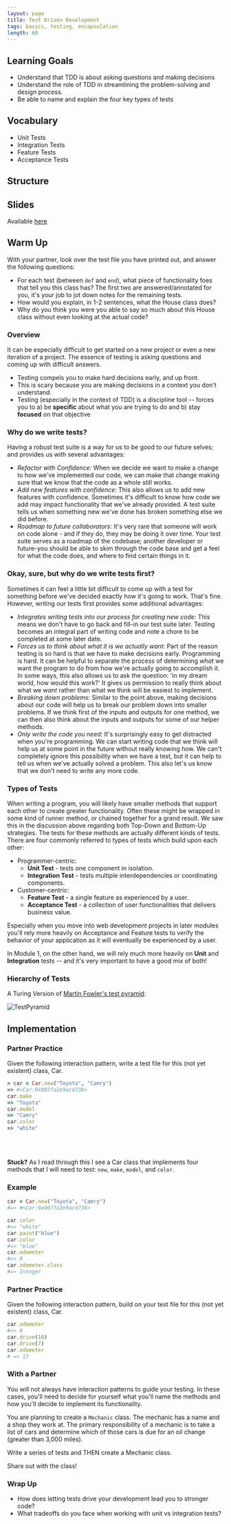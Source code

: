 ```yaml
---
layout: page
title: Test Driven Development
tags: basics, testing, encapsulation
length: 60
---
```


## Learning Goals

* Understand that TDD is about asking questions and making decisions
* Understand the role of TDD in streamlining the problem-solving and design process.
* Be able to name and explain the four key types of tests

## Vocabulary

* Unit Tests
* Integration Tests
* Feature Tests
* Acceptance Tests

## Structure


## Slides

Available [here](../slides/testing_strategies_4)

## Warm Up

With your partner, look over the test file you have printed out, and answer the following questions:
- For each test (between `def` and `end`), what piece of functionality foes that tell you this class has? The first two are answered/annotated for you, it's your job to jot down notes for the remaining tests.
- How would you explain, in 1-2 sentences, what the House class does?
- Why do you think you were you able to say so much about this House class without even looking at the actual code?


### Overview

It can be especially difficult to get started on a new project or even a new iteration of a project. The essence of testing is asking questions and coming up with difficult answers.

* Testing compels you to make hard decisions early, and up front.
* This is scary because you are making decisions in a context you don't understand.
* Testing (especially in the context of TDD) is a discipline tool -- forces you to a) be **specific** about what you are trying to do and b) stay **focused** on that objective

### Why do we write tests?

Having a robust test suite is a way for us to be good to our future selves; and provides us with several advantages:

* *Refactor with Confidence:* When we decide we want to make a change to how we've implemented our code, we can make that change making sure that we know that the code as a whole still works.
* *Add new features with confidence:* This also allows us to add new features with confidence. Sometimes it's difficult to know how code we add may impact functionality that we've already provided. A test suite tells us when something new we've done has broken something else we did before.
* *Roadmap to future collaborators:* It's very rare that someone will work on code alone - and if they do, they may be doing it over time. Your test suite serves as a roadmap of the codebase; another developer or future-you should be able to skim through the code base and get a feel for what the code does, and where to find certain things in it.

### Okay, sure, but why do we write tests first?

Sometimes it can feel a little bit difficult to come up with a test for something before we've decided exactly how it's going to work. That's fine. However, writing our tests first provides some additional advantages:

* *Integrates writing tests into our process for creating new code:* This means we don't have to go back and fill-in our test suite later. Testing becomes an integral part of writing code and note a chore to be completed at some later date.
* *Forces us to think about what it is we actually want:* Part of the reason testing is so hard is that we have to make decisions early. Programming is hard. It can be helpful to separate the process of determining *what* we want the program to do from how we're actually going to accomplish it. In some ways, this also allows us to ask the question: 'in my dream world, how would this work?' It gives us permission to really think about what we *want* rather than what we think will be easiest to implement.
* *Breaking down problems:* Similar to the point above, making decisions about our code will help us to break our problem down into smaller problems. If we think first of the inputs and outputs for one method, we can then also think about the inputs and outputs for some of our helper methods.
* *Only write the code you need:* It's surprisingly easy to get distracted when you're programming. We can start writing code that we think will help us at some point in the future without really knowing how. We can't completely ignore this possibility when we have a test, but it can help to tell us when we've actually solved a problem. This also let's us know that we don't need to write any more code.

### Types of Tests

When writing a program, you will likely have smaller methods that support each other to create greater functionality. Often these might be wrapped in some kind of runner method, or chained together for a grand result. We saw this in the discussion above regarding both Top-Down and Bottom-Up strategies. The tests for these methods are actually different kinds of tests. There are four commonly referred to types of tests which build upon each other:

* Programmer-centric:
  * **Unit Test** - tests one component in isolation.
  * **Integration Test** - tests multiple interdependencies or coordinating components.
* Customer-centric:
  * **Feature Test** - a single feature as experienced by a user.
  * **Acceptance Test** - a collection of user functionalities that delivers business value.

Especially when you move into web development projects in later modules you'll rely more heavily on Acceptance and Feature tests to verify the behavior of your application as it will eventually be experienced by a user.

In Module 1, on the other hand, we will rely much more heavily on **Unit** and **Integration** tests -- and it's very
important to have a good mix of both!

### Hierarchy of Tests

A Turing Version of [Martin Fowler's test pyramid](http://martinfowler.com/bliki/TestPyramid.html):

![TestPyramid](https://goo.gl/NYQcSd)

## Implementation

### Partner Practice

Given the following interaction pattern, write a test file for this (not yet existent) class, Car.

```ruby
> car = Car.new("Toyota", "Camry")
=> #<Car:0x007fa2e9acd738>
car.make
=> "Toyota"
car.model
=> "Camry"
car.color
=> "white"
```

<br>
<br>

**Stuck?** As I read through this I see a Car class that implements four methods that I will need to test: `new`, `make`, `model`, and `color`.

### Example

```ruby
car = Car.new("Toyota", "Camry")
#=> #<Car:0x007fa2e9acd738>

car.color
#=> "white"
car.paint("blue")
car.color
#=> "blue"
car.odometer
#=> 0
car.odometer.class
#=> Integer
```

### Partner Practice

Given the following interaction pattern, build on your test file for this (not yet existent) class, Car.

```ruby
car.odometer
#=> 0
car.drive(10)
car.drive(7)
car.odometer
# => 17
```

### With a Partner

You will not always have interaction patterns to guide your testing. In these cases, you'll need to decide for yourself what you'll name the methods and how you'll decide to implement its functionality.

You are planning to create a `Mechanic` class. The mechanic has a name and a shop they work at. The primary responsibility of a mechanic is to take a list of cars and determine which of those cars is due for an oil change (greater than 3,000 miles).

Write a series of tests and THEN create a Mechanic class.

Share out with the class!

### Wrap Up

* How does letting tests drive your development lead you to stronger code?
* What tradeoffs do you face when working with unit vs integration tests?
